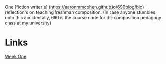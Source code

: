 One [fiction writer's] (https://aaronmmcohen.github.io/690blog/bio) reflection's on teaching freshman composition. (In case anyone stumbles onto this accidentally, 690 is the course code for the composition pedagogy class at my university)

Links
===== 

[Week One](https://aaronmmcohen.github.io/690blog/week_one)
